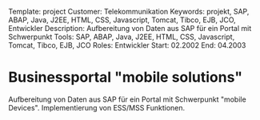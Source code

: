 Template: project
Customer: Telekommunikation
Keywords: projekt, SAP, ABAP, Java, J2EE, HTML, CSS, Javascript, Tomcat, Tibco, EJB, JCO, Entwickler
Description: Aufbereitung von Daten aus SAP für ein Portal mit Schwerpunkt
Tools: SAP, ABAP, Java, J2EE, HTML, CSS, Javascript, Tomcat, Tibco, EJB, JCO
Roles: Entwickler
Start: 02.2002
End: 04.2003

# Businessportal "mobile solutions"

Aufbereitung von Daten aus SAP für ein Portal mit Schwerpunkt "mobile Devices". Implementierung von ESS/MSS Funktionen.


